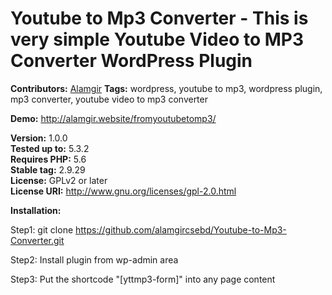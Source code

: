 # Youtube to Mp3 Converter - This is very simple Youtube Video to MP3 Converter WordPress Plugin #
**Contributors:** [Alamgir](http://alamgir.website)
**Tags:** wordpress, youtube to mp3, wordpress plugin, mp3 converter, youtube video to mp3 converter  

**Demo:** http://alamgir.website/fromyoutubetomp3/

**Version:** 1.0.0  
**Tested up to:** 5.3.2  
**Requires PHP:** 5.6  
**Stable tag:** 2.9.29  
**License:** GPLv2 or later  
**License URI:** http://www.gnu.org/licenses/gpl-2.0.html 

**Installation:**

Step1:
git clone https://github.com/alamgircsebd/Youtube-to-Mp3-Converter.git

Step2: Install plugin from wp-admin area

Step3: Put the shortcode "[yttmp3-form]" into any page content  

